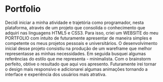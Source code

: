 # Portfolio

Decidi iniciar a minha atividade e trajetória como programador, nesta plataforma, através de um projeto que consolida o conhecimento que adquiri nas linguagens HTML5 e CSS3. Para isso, criei um WEBSITE do meu PORTFOLIO com intuito de futuramente apresentar de maneira simples e competente os meus projetos pessoais e universitários. O desenvolvimento inicial desse projeto consistiu na produção de um wareframe que melhor representasse as minhas necessidades. Em seguida busquei algumas referências do estilo que me representa - minimalista. Com o brainstorm perfeito, obtive o resultado que aqui vos apresento. Futuramente irei tornar o design mais responsivo e adicionarei algumas animações tornando a interface e experiência dos usuários mais atrativa.
